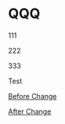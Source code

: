# QQQ

111

222

333

Test

[Before Change](https://github.com/Charmying/QQQ/issues/1)

[After Change](https://github.com/Charmying/QQQ/issues/2)
